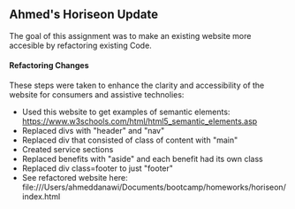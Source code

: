 ## Ahmed's Horiseon Update 

The goal of this assignment was to make an existing website more accesible by refactoring existing Code. 

#### Refactoring Changes

These steps were taken to enhance the clarity and accessibility of the website for consumers and assistive technolies:

- Used this website to get examples of semantic elements: https://www.w3schools.com/html/html5_semantic_elements.asp
- Replaced divs with "header" and "nav"
- Replaced div that consisted of class of content with "main"
- Created service sections
- Replaced benefits with "aside" and each benefit had its own class
- Replaced div class=footer to just "footer"
- See refactored website here: file:///Users/ahmeddanawi/Documents/bootcamp/homeworks/horiseon/index.html